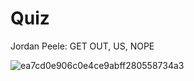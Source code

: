 # Quiz
Jordan Peele: GET OUT, US, NOPE

![ea7cd0e906c0e4ce9abff280558734a3](https://user-images.githubusercontent.com/80386070/184862552-bec7012a-6b98-4a8b-a467-5d8c08213fdf.jpg)
